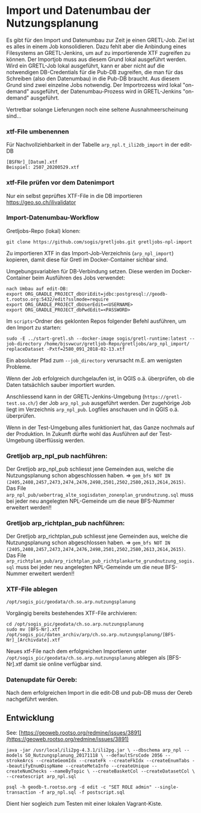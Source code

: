# Import und Datenumbau der Nutzungsplanung

Es gibt für den Import und Datenumbau zur Zeit je einen GRETL-Job. Ziel ist es alles in einem Job konsolidieren. Dazu fehlt aber die Anbindung eines Filesystems an GRETL-Jenkins, um auf zu importierende XTF zugreifen zu können. Der Importjob muss aus diesem Grund lokal ausgeführt werden. Wird ein GRETL-Job lokal ausgeführt, kann er aber nicht auf die notwendigen DB-Credentials für die Pub-DB zugreifen, die man für das Schreiben (also den Datenumbau) in die Pub-DB braucht. Aus diesem Grund sind zwei einzelne Jobs notwendig. Der Importrozess wird lokal "on-demand" ausgeführt, der Datenumbau-Prozess wird in GRETL-Jenkins "on-demand" ausgeführt.

Vertretbar solange Lieferungen noch eine seltene Ausnahmeerscheinung sind...

### xtf-File umbenennen 
Für Nachvollziehbarkeit in der Tabelle `arp_npl.t_ili2db_import` in der edit-DB
```
[BSFNr]_[Datum].xtf
Beispiel: 2507_20200529.xtf
```

### xtf-File prüfen vor dem Datenimport 
Nur ein selbst geprüftes XTF-File in die DB importieren
https://geo.so.ch/ilivalidator

### Import-Datenumbau-Workflow

Gretljobs-Repo (lokal) klonen:

```
git clone https://github.com/sogis/gretljobs.git gretljobs-npl-import
```

Zu importieren XTF in das Import-Job-Verzeichnis (`arp_npl_import`) kopieren, damit diese für Gretl im Docker-Container sichbar sind.

Umgebungsvariablen für DB-Verbindung setzen. Diese werden im Docker-Container beim Ausführen des Jobs verwendet:

```
nach Umbau auf edit-DB:
export ORG_GRADLE_PROJECT_dbUriEdit=jdbc:postgresql://geodb-t.rootso.org:5432/edit?sslmode=require
export ORG_GRADLE_PROJECT_dbUserEdit=<USERNAME>
export ORG_GRADLE_PROJECT_dbPwdEdit=<PASSWORD>
```

Im `scripts`-Ordner des geklonten Repos folgender Befehl ausführen, um den Import zu starten:

```
sudo -E ../start-gretl.sh --docker-image sogis/gretl-runtime:latest --job-directory /home/bjsvwcur/gretljob-Repo/gretljobs/arp_npl_import/ replaceDataset -Pxtf=2580_091_2018-02-13.xtf
```

Ein absoluter Pfad zum `--job_directory` verursacht m.E. am wenigsten Probleme.

Wenn der Job erfolgreich durchgelaufen ist, in QGIS o.ä. überprüfen, ob die Daten tatsächlich sauber importiert wurden.

Anschliessend kann in der GRETL-Jenkins-Umgebung (`https://gretl-test.so.ch/`) der Job `arp_npl_pub` ausgeführt werden. Der zugehörige Job liegt im Verzeichnis `arp_npl_pub`. Logfiles anschauen und in QGIS o.ä. überprüfen. 

Wenn in der Test-Umgebung alles funktioniert hat, das Ganze nochmals auf der Produktion. In Zukunft dürfte wohl das Ausführen auf der Test-Umgebung überflüssig werden.

### Gretljob arp_npl_pub nachführen:
Der Gretljob arp_npl_pub  schliesst jene Gemeinden aus, welche die Nutzungsplanung schon abgeschlossen haben. 
=> `gem_bfs NOT IN (2405,2408,2457,2473,2474,2476,2498,2501,2502,2580,2613,2614,2615)`. 
Das File `arp_npl_pub/uebertrag_alte_sogisdaten_zonenplan_grundnutzung.sql` muss bei jeder neu angelegten NPL-Gemeinde um die neue BFS-Nummer erweitert werden!!

### Gretljob arp_richtplan_pub nachführen:
Der Gretljob arp_richtplan_pub schliesst jene Gemeinden aus, welche die Nutzungsplanung schon abgeschlossen haben. 
=> `gem_bfs NOT IN (2405,2408,2457,2473,2474,2476,2498,2501,2502,2580,2613,2614,2615)`. 
Das File `arp_richtplan_pub/arp_richtplan_pub_richtplankarte_grundnutzung_sogis.sql` muss bei jeder neu angelegten NPL-Gemeinde um die neue BFS-Nummer erweitert werden!!

### XTF-File ablegen 
`/opt/sogis_pic/geodata/ch.so.arp.nutzungsplanung`

Vorgängig bereits bestehendes XTF-File archivieren:
```
cd /opt/sogis_pic/geodata/ch.so.arp.nutzungsplanung
sudo mv [BFS-Nr].xtf /opt/sogis_pic/daten_archiv/arp/ch.so.arp.nutzungsplanung/[BFS-Nr]_[Archivdate].xtf
```
Neues xtf-File nach dem erfolgreichen Importieren unter `/opt/sogis_pic/geodata/ch.so.arp.nutzungsplanung` ablegen als [BFS-Nr].xtf damit sie online verfügbar sind. 

### Datenupdate für Oereb:
Nach dem erfolgreichen Import in die edit-DB und pub-DB muss der Oereb nachgeführt werden.


## Entwicklung
See: [https://geoweb.rootso.org/redmine/issues/3891](https://geoweb.rootso.org/redmine/issues/3891)

`java -jar /usr/local/ili2pg-4.3.1/ili2pg.jar \
--dbschema arp_npl --models SO_Nutzungsplanung_20171118 \
--defaultSrsCode 2056 --strokeArcs --createGeomIdx --createFk --createFkIdx --createEnumTabs --beautifyEnumDispName --createMetaInfo --createUnique --createNumChecks --nameByTopic \
--createBasketCol --createDatasetCol \
--createscript arp_npl.sql`

`psql -h geodb-t.rootso.org -d edit -c "SET ROLE admin" --single-transaction -f arp_npl.sql -f postscript.sql`


Dient hier sogleich zum Testen mit einer lokalen Vagrant-Kiste.

